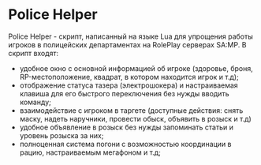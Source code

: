 # Police Helper

Police Helper - скрипт, написанный на языке Lua для упрощения работы игроков в полицейских департаментах на RolePlay серверах SA:MP.
В скрипт входят: 
- удобное окно с основной информацией об игроке (здоровье, броня, RP-местоположение, квадрат, в котором находится игрок и т.д);
- отображение статуса тазера (электрошокера) и настраиваемая клавиша для его быстрого переключения без нужды вводить команду;
- взаимодействие с игроком в таргете (доступные действия: снять маску, надеть наручники, провести обыск, объявить в розыск и т.д)
- удобное объявление в розыск без нужды запоминать статьи и уровень розыска за них;
- полноценная система погони с возможностью координации в рацию, настраиваемым мегафоном и т.д;
